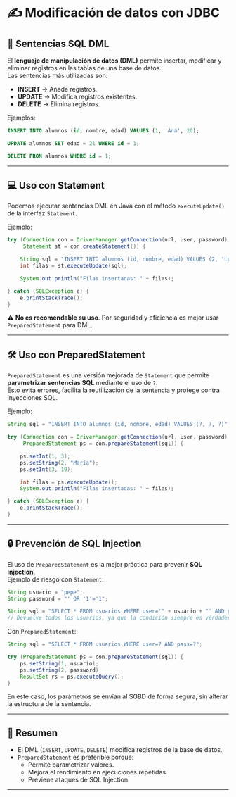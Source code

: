 # ✍️ Modificación de datos con JDBC

## 📘 Sentencias SQL DML

El **lenguaje de manipulación de datos (DML)** permite insertar, modificar y eliminar registros en las tablas de una base de datos.  
Las sentencias más utilizadas son:

- **INSERT** → Añade registros.  
- **UPDATE** → Modifica registros existentes.  
- **DELETE** → Elimina registros.  

Ejemplos:

```sql
INSERT INTO alumnos (id, nombre, edad) VALUES (1, 'Ana', 20);

UPDATE alumnos SET edad = 21 WHERE id = 1;

DELETE FROM alumnos WHERE id = 1;
```

---

## 💻 Uso con Statement

Podemos ejecutar sentencias DML en Java con el método `executeUpdate()` de la interfaz `Statement`. 

Ejemplo:

```java
try (Connection con = DriverManager.getConnection(url, user, password);
     Statement st = con.createStatement()) {

    String sql = "INSERT INTO alumnos (id, nombre, edad) VALUES (2, 'Luis', 22)";
    int filas = st.executeUpdate(sql);

    System.out.println("Filas insertadas: " + filas);

} catch (SQLException e) {
    e.printStackTrace();
}
```

⚠️ **No es recomendable su uso**. Por seguridad y eficiencia es mejor usar `PreparedStatement` para DML.

---

## 🛠️ Uso con PreparedStatement

`PreparedStatement` es una versión mejorada de `Statement` que permite **parametrizar sentencias SQL** mediante el uso de `?`.  
Esto evita errores, facilita la reutilización de la sentencia y protege contra inyecciones SQL.  

Ejemplo:

```java
String sql = "INSERT INTO alumnos (id, nombre, edad) VALUES (?, ?, ?)";

try (Connection con = DriverManager.getConnection(url, user, password);
     PreparedStatement ps = con.prepareStatement(sql)) {

    ps.setInt(1, 3);
    ps.setString(2, "María");
    ps.setInt(3, 19);

    int filas = ps.executeUpdate();
    System.out.println("Filas insertadas: " + filas);

} catch (SQLException e) {
    e.printStackTrace();
}
```

---

## 🔒 Prevención de SQL Injection

El uso de `PreparedStatement` es la mejor práctica para prevenir **SQL Injection**.  
Ejemplo de riesgo con `Statement`:

```java
String usuario = "pepe";
String password = "' OR '1'='1";

String sql = "SELECT * FROM usuarios WHERE user='" + usuario + "' AND pass='" + password + "'";
// Devuelve todos los usuarios, ya que la condición siempre es verdadera.
```

Con `PreparedStatement`:

```java
String sql = "SELECT * FROM usuarios WHERE user=? AND pass=?";

try (PreparedStatement ps = con.prepareStatement(sql)) {
    ps.setString(1, usuario);
    ps.setString(2, password);
    ResultSet rs = ps.executeQuery();
}
```

En este caso, los parámetros se envían al SGBD de forma segura, sin alterar la estructura de la sentencia.

---

## 📌 Resumen

- El DML (`INSERT`, `UPDATE`, `DELETE`) modifica registros de la base de datos.  
- `PreparedStatement` es preferible porque:  
  - Permite parametrizar valores.  
  - Mejora el rendimiento en ejecuciones repetidas.  
  - Previene ataques de SQL Injection.  

---
